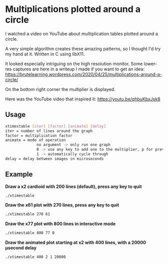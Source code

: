 # Multiplications plotted around a circle

I watched a video on YouTube about multiplication tables plotted around a circle.

A very simple algorithm creates these amazing patterns, so I thought I'd try my hand at it.  Written in C using libX11.

It looked especially intriguing on the high resolution monitor.  Some lower-res captures are here in a writeup I made if you want to get an idea:
https://brutelearning.wordpress.com/2020/04/25/multiplications-around-a-circle/

On the bottom right corner the multiplier is displayed.

Here was the YouTube video that inspired it:
https://youtu.be/qhbuKbxJsk8

## Usage
```bash
xtimestable [iter] [factor] [animate] [delay]
iter = number of lines around the graph
factor = multiplication factor
animate = mode of operation
              no argument -> only run one graph
              0 -> use any key to add one to the multiplier, p for previous, q to quit 
              1 -> automatically cycle through 
delay = delay between images in microseconds
```
## Example
**Draw a x2 cardioid with 200 lines (default), press any key to quit**
```bash
./xtimestable
```
**Draw the x61 plot with 270 lines, press any key to quit**
```bash
./xtimestable 270 61
```
**Draw the x77 plot with 800 lines in interactive mode**
```bash
./xtimestable 800 77 0
```
**Draw the animated plot starting at x2 with 400 lines, with a 20000 μsecond delay**
```bash
./xtimestable 400 2 1 20000
```
